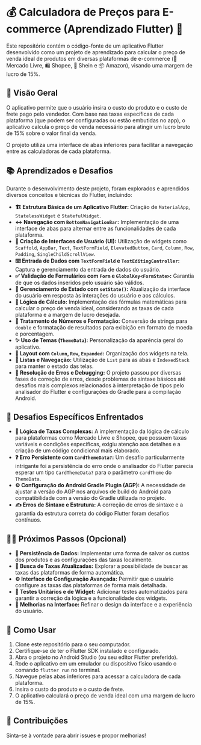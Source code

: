 # 💰 Calculadora de Preços para E-commerce (Aprendizado Flutter) 📱

Este repositório contém o código-fonte de um aplicativo Flutter desenvolvido como um projeto de aprendizado para calcular o preço de venda ideal de produtos em diversas plataformas de e-commerce (🛒 Mercado Livre, 🛍️ Shopee, 👚 Shein e 📦 Amazon), visando uma margem de lucro de 15%.

## 🚀 Visão Geral

O aplicativo permite que o usuário insira o custo do produto e o custo de frete pago pelo vendedor. Com base nas taxas específicas de cada plataforma (que podem ser configuradas ou estão embutidas no app), o aplicativo calcula o preço de venda necessário para atingir um lucro bruto de 15% sobre o valor final da venda.

O projeto utiliza uma interface de abas inferiores para facilitar a navegação entre as calculadoras de cada plataforma.

## 📚 Aprendizados e Desafios

Durante o desenvolvimento deste projeto, foram explorados e aprendidos diversos conceitos e técnicas do Flutter, incluindo:

* **🏗️ Estrutura Básica de um Aplicativo Flutter:** Criação de `MaterialApp`, `StatelessWidget` e `StatefulWidget`.
* **↔️ Navegação com `BottomNavigationBar`:** Implementação de uma interface de abas para alternar entre as funcionalidades de cada plataforma.
* **🎨 Criação de Interfaces de Usuário (UI):** Utilização de widgets como `Scaffold`, `AppBar`, `Text`, `TextFormField`, `ElevatedButton`, `Card`, `Column`, `Row`, `Padding`, `SingleChildScrollView`.
* **⌨️ Entrada de Dados com `TextFormField` e `TextEditingController`:** Captura e gerenciamento da entrada de dados do usuário.
* **✅ Validação de Formulários com `Form` e `GlobalKey<FormState>`:** Garantia de que os dados inseridos pelo usuário são válidos.
* **🔄 Gerenciamento de Estado com `setState()`:** Atualização da interface do usuário em resposta às interações do usuário e aos cálculos.
* **🧮 Lógica de Cálculo:** Implementação das fórmulas matemáticas para calcular o preço de venda ideal, considerando as taxas de cada plataforma e a margem de lucro desejada.
* **🔢 Tratamento de Números e Formatação:** Conversão de strings para `double` e formatação de resultados para exibição em formato de moeda e porcentagem.
* **✨ Uso de Temas (`ThemeData`):** Personalização da aparência geral do aplicativo.
* **📐 Layout com `Column`, `Row`, `Expanded`:** Organização dos widgets na tela.
* **📑 Listas e Navegação:** Utilização de `List` para as abas e `IndexedStack` para manter o estado das telas.
* **🐛 Resolução de Erros e Debugging:** O projeto passou por diversas fases de correção de erros, desde problemas de sintaxe básicos até desafios mais complexos relacionados à interpretação de tipos pelo analisador do Flutter e configurações do Gradle para a compilação Android.

## 🤯 Desafios Específicos Enfrentados

* **🧾 Lógica de Taxas Complexas:** A implementação da lógica de cálculo para plataformas como Mercado Livre e Shopee, que possuem taxas variáveis e condições específicas, exigiu atenção aos detalhes e a criação de um código condicional mais elaborado.
* **❓ Erro Persistente com `CardThemeData?`:** Um desafio particularmente intrigante foi a persistência do erro onde o analisador do Flutter parecia esperar um tipo `CardThemeData?` para o parâmetro `cardTheme` do `ThemeData`.
* **⚙️ Configuração do Android Gradle Plugin (AGP):** A necessidade de ajustar a versão do AGP nos arquivos de build do Android para compatibilidade com a versão do Gradle utilizada no projeto.
* **✍️ Erros de Sintaxe e Estrutura:** A correção de erros de sintaxe e a garantia da estrutura correta do código Flutter foram desafios contínuos.

## 🧑‍💻 Próximos Passos (Opcional)

* **💾 Persistência de Dados:** Implementar uma forma de salvar os custos dos produtos e as configurações das taxas localmente.
* **📡 Busca de Taxas Atualizadas:** Explorar a possibilidade de buscar as taxas das plataformas de forma automática.
* **⚙️ Interface de Configuração Avançada:** Permitir que o usuário configure as taxas das plataformas de forma mais detalhada.
* **🧪 Testes Unitários e de Widget:** Adicionar testes automatizados para garantir a correção da lógica e a funcionalidade dos widgets.
* **💅 Melhorias na Interface:** Refinar o design da interface e a experiência do usuário.

## 📱 Como Usar

1.  Clone este repositório para o seu computador.
2.  Certifique-se de ter o Flutter SDK instalado e configurado.
3.  Abra o projeto no Android Studio (ou seu editor Flutter preferido).
4.  Rode o aplicativo em um emulador ou dispositivo físico usando o comando `flutter run` no terminal.
5.  Navegue pelas abas inferiores para acessar a calculadora de cada plataforma.
6.  Insira o custo do produto e o custo de frete.
7.  O aplicativo calculará o preço de venda ideal com uma margem de lucro de 15%.

## 🤝 Contribuições

Sinta-se à vontade para abrir issues e propor melhorias!

